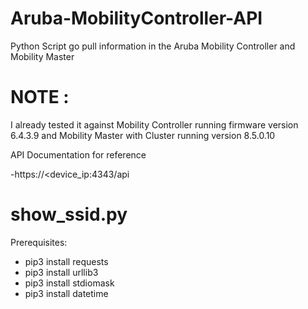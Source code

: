 # Aruba-MobilityController-API

Python Script go pull information in the Aruba Mobility Controller and Mobility Master


# NOTE : 

I already tested it against Mobility Controller running firmware version  6.4.3.9 and Mobility Master with Cluster running version 8.5.0.10


API Documentation for reference

-https://<device_ip:4343/api



# show_ssid.py

Prerequisites: 
- pip3 install requests 
- pip3 install urllib3 
- pip3 install stdiomask
- pip3 install datetime




